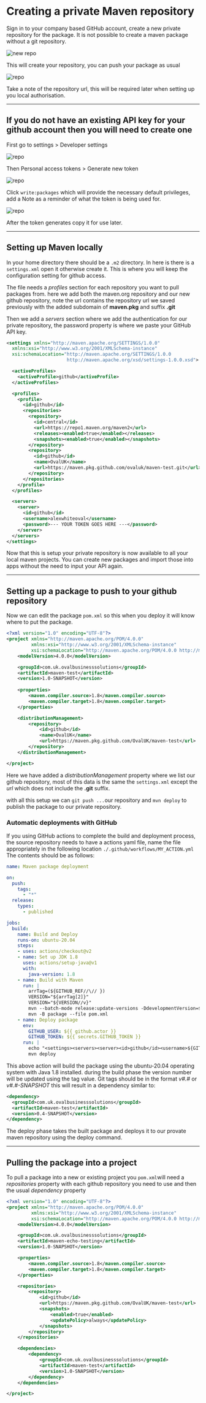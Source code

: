# Creating a private Maven repository #

Sign in to your company based GitHub account, create a new private repository for the package. It is not possible to create a maven package without a git repository.

![new repo](https://s3.eu-west-1.amazonaws.com/ovalgeneric/public/assets/maven-guide/create-repo.png)

This will create your repository, you can push your package as usual

![repo](https://s3.eu-west-1.amazonaws.com/ovalgeneric/public/assets/maven-guide/new-repo.png)

Take a note of the repository url, this will be required later when setting up you local authorisation.

---

## If you do not have an existing API key for your github account then you will need to create one ##

First go to settings > Developer settings

![repo](https://s3.eu-west-1.amazonaws.com/ovalgeneric/public/assets/maven-guide/api-gen-1.png)

Then Personal access tokens > Generate new token

![repo](https://s3.eu-west-1.amazonaws.com/ovalgeneric/public/assets/maven-guide/api-gen-2.png)

Click ```write:packages``` which will provide the necessary default privileges, add a Note as a reminder of what the token is being used for.

![repo](https://s3.eu-west-1.amazonaws.com/ovalgeneric/public/assets/maven-guide/api-gen-3.png)

After the token generates copy it for use later.

---

## Setting up Maven locally ##

In your home directory there should be a ```.m2``` directory. In here is there is a ```settings.xml``` open it otherwise create it. This is where you will keep the configuration setting for github access.

The file needs a _profiles_ section for each repository you want to pull packages from. here we add both the maven.org repository and our new github repository, note the url contains the repository url we saved previously with the added subdomain of __maven.pkg__ and suffix __.git__

Then we add a _servers_ section where we add the authentication for our private repository, the password property is where we paste your GitHub API key.

```XML
<settings xmlns="http://maven.apache.org/SETTINGS/1.0.0"
  xmlns:xsi="http://www.w3.org/2001/XMLSchema-instance"
  xsi:schemaLocation="http://maven.apache.org/SETTINGS/1.0.0
                      http://maven.apache.org/xsd/settings-1.0.0.xsd">

  <activeProfiles>
    <activeProfile>github</activeProfile>
  </activeProfiles>

  <profiles>
    <profile>
      <id>github</id>
      <repositories>
        <repository>
          <id>central</id>
          <url>https://repo1.maven.org/maven2</url>
          <releases><enabled>true</enabled></releases>
          <snapshots><enabled>true</enabled></snapshots>
        </repository>
        <repository>
          <id>github</id>
          <name>OvalUK</name>
          <url>https://maven.pkg.github.com/ovaluk/maven-test.git</url>
        </repository>
      </repositories>
    </profile>
  </profiles>

  <servers>
    <server>
      <id>github</id>
      <username>alexwhiteoval</username>
      <password>--- YOUR TOKEN GOES HERE ---</password>
    </server>
  </servers>
</settings>
```

Now that this is setup your private repository is now available to all your local maven projects. You can create new packages and import those into apps without the need to input your API again.

---

## Setting up a package to push to your github repository ##

Now we can edit the package ```pom.xml``` so this when you deploy it will know where to put the package.

```XML
<?xml version="1.0" encoding="UTF-8"?>
<project xmlns="http://maven.apache.org/POM/4.0.0"
         xmlns:xsi="http://www.w3.org/2001/XMLSchema-instance"
         xsi:schemaLocation="http://maven.apache.org/POM/4.0.0 http://maven.apache.org/xsd/maven-4.0.0.xsd">
    <modelVersion>4.0.0</modelVersion>

    <groupId>com.uk.ovalbusinesssolutions</groupId>
    <artifactId>maven-test</artifactId>
    <version>1.0-SNAPSHOT</version>
   
    <properties>
        <maven.compiler.source>1.8</maven.compiler.source>
        <maven.compiler.target>1.8</maven.compiler.target>
    </properties>

    <distributionManagement>
        <repository>
            <id>github</id>
            <name>OvalUK</name>
            <url>https://maven.pkg.github.com/OvalUK/maven-test</url>
        </repository>
    </distributionManagement>

</project>
```

Here we have added a _distributionManagement_ property where we list our github repository, most of this data is the same the ```settings.xml``` except the _url_ which does not include the __.git__ suffix.

with all this setup we can ```git push ...```our repository and ```mvn deploy``` to publish the package to our private repository.

### Automatic deployments with GitHub ###

If you using GitHub actions to complete the build and deployment process, the source repository needs to have a actions yaml file, name the file appropriately in the following location ```./.github/workflows/MY_ACTION.yml``` The contents should be as follows:

```YAML
name: Maven package deployment

on:
  push:
    tags:
      - "*"
  release:
    types:
      - published

jobs:
  build:
    name: Build and Deploy
    runs-on: ubuntu-20.04
    steps:
    - uses: actions/checkout@v2
    - name: Set up JDK 1.8
      uses: actions/setup-java@v1
      with:
        java-version: 1.8
    - name: Build with Maven
      run: |
        arrTag=(${GITHUB_REF//\// })
        VERSION="${arrTag[2]}"
        VERSION="${VERSION//v}"
        mvn --batch-mode release:update-versions -DdevelopmentVersion=$VERSION
        mvn -B package --file pom.xml
    - name: Deploy package
      env:
        GITHUB_USER: ${{ github.actor }}
        GITHUB_TOKEN: ${{ secrets.GITHUB_TOKEN }}
      run: |
        echo "<settings><servers><server><id>github</id><username>${GITHUB_USER}</username><password>${GITHUB_TOKEN}</password></server></servers></settings>" > ~/.m2/settings.xml
        mvn deploy
```

This above action will build the package using the ubuntu-20.04 operating system with Java 1.8 installed. during the build phase the version number will be updated using the tag value. Git tags should be in the format _v#.#_ or _v#.#-SNAPSHOT_ this will result in a dependency similar to:

```XML
<dependency>
  <groupId>com.uk.ovalbusinesssolutions</groupId>
  <artifactId>maven-test</artifactId>
  <version>0.4-SNAPSHOT</version>
</dependency>
```

The deploy phase takes the built package and deploys it to our provate maven repository using the deploy command.

---

## Pulling the package into a project ##

To pull a package into a new or existing project you ```pom.xml```will need a _repositories_ property with each github repository you need to use and then the usual _dependency_ property

```XML
<?xml version="1.0" encoding="UTF-8"?>
<project xmlns="http://maven.apache.org/POM/4.0.0"
         xmlns:xsi="http://www.w3.org/2001/XMLSchema-instance"
         xsi:schemaLocation="http://maven.apache.org/POM/4.0.0 http://maven.apache.org/xsd/maven-4.0.0.xsd">
    <modelVersion>4.0.0</modelVersion>

    <groupId>com.uk.ovalbusinesssolutions</groupId>
    <artifactId>maven-echo-testing</artifactId>
    <version>1.0-SNAPSHOT</version>

    <properties>
        <maven.compiler.source>1.8</maven.compiler.source>
        <maven.compiler.target>1.8</maven.compiler.target>
    </properties>

    <repositories>
        <repository>
            <id>github</id>
            <url>https://maven.pkg.github.com/OvalUK/maven-test</url>
            <snapshots>
                <enabled>true</enabled>
                <updatePolicy>always</updatePolicy>
            </snapshots>
        </repository>
    </repositories>

    <dependencies>
        <dependency>
            <groupId>com.uk.ovalbusinesssolutions</groupId>
            <artifactId>maven-test</artifactId>
            <version>1.0-SNAPSHOT</version>
        </dependency>
    </dependencies>

</project>
```
